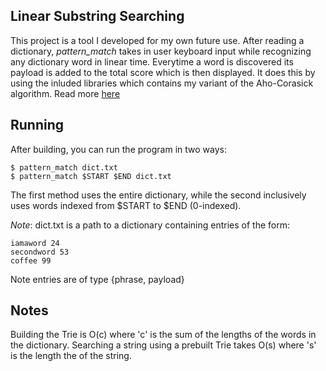## Linear Substring Searching
This project is a tool I developed for my own future use. After reading a dictionary, *pattern_match* takes in user keyboard input while recognizing any dictionary word in linear time. Everytime a word is discovered its payload is added to the total score which is then displayed. It does this by using the inluded libraries which contains my variant of the Aho-Corasick algorithm. Read more
<a href ="https://pdfs.semanticscholar.org/3547/ac839d02f6efe3f6f76a8289738a22528442.pdf">here</a>

## Running
After building, you can run the program in two ways:
```
$ pattern_match dict.txt
$ pattern_match $START $END dict.txt
```
The first method uses the entire dictionary, while the second inclusively uses words indexed from $START to $END (0-indexed). 

*Note*: dict.txt is a path to a dictionary containing entries of the form:
```
iamaword 24
secondword 53
coffee 99
```
Note entries are of type {phrase, payload}

## Notes
Building the Trie is O(c) where 'c' is the sum of the lengths of the words in the dictionary.
Searching a string using a prebuilt Trie takes O(s) where 's' is the length the of the string.

